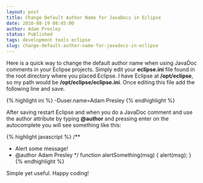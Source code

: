 ```yaml
---
layout: post
title: Change Default Author Name for JavaDocs in Eclipse
date: 2010-08-19 08:45:00
author: Adam Presley
status: Published
tags: development tools eclipse
slug: change-default-author-name-for-javadocs-in-eclipse
---
```

Here is a quick way to change the default author name when using JavaDoc
comments in your Eclipse projects. Simply edit your **eclipse.ini**
file found in the root directory where you placed Eclipse. I have
Eclipse at **/opt/eclipse**, so my path would be
**/opt/eclipse/eclipse.ini**. Once editing this file add the
following line and save.  
  
{% highlight ini %}
-Duser.name=Adam Presley
{% endhighlight %}

After saving restart Eclipse and when you do a JavaDoc comment and use
the author attribute by typing **@author** and pressing enter on the
autocomplete you will see something like this:  
  
{% highlight javascript %}
/**
 * Alert some message!
 * @author Adam Presley
 */
function alertSomething(msg) { alert(msg); }
{% endhighlight %}  
  
Simple yet useful. Happy coding!
